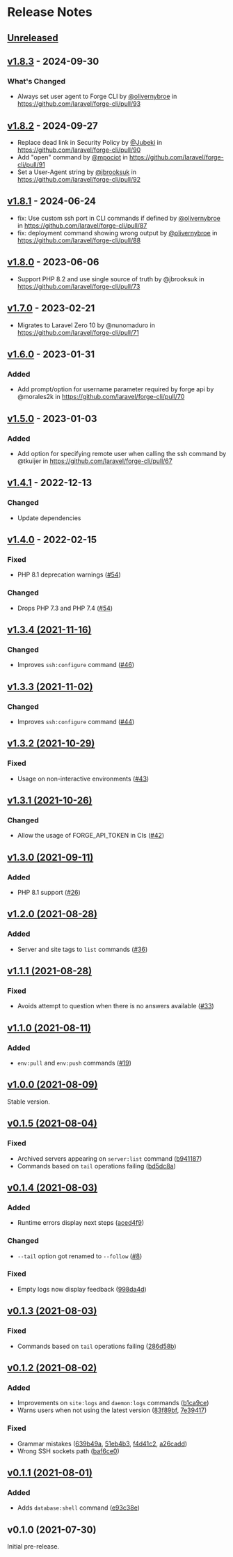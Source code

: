 # Release Notes

## [Unreleased](https://github.com/laravel/forge-cli/compare/v1.8.3...master)

## [v1.8.3](https://github.com/laravel/forge-cli/compare/v1.8.2...v1.8.3) - 2024-09-30

### What's Changed

* Always set user agent to Forge CLI by [@olivernybroe](https://github.com/olivernybroe) in https://github.com/laravel/forge-cli/pull/93

## [v1.8.2](https://github.com/laravel/forge-cli/compare/v1.8.1...v1.8.2) - 2024-09-27

* Replace dead link in Security Policy by [@Jubeki](https://github.com/Jubeki) in https://github.com/laravel/forge-cli/pull/90
* Add "open" command by [@mpociot](https://github.com/mpociot) in https://github.com/laravel/forge-cli/pull/91
* Set a User-Agent string by [@jbrooksuk](https://github.com/jbrooksuk) in https://github.com/laravel/forge-cli/pull/92

## [v1.8.1](https://github.com/laravel/forge-cli/compare/v1.8.0...v1.8.1) - 2024-06-24

* fix: Use custom ssh port in CLI commands if defined by [@olivernybroe](https://github.com/olivernybroe) in https://github.com/laravel/forge-cli/pull/87
* fix: deployment command showing wrong output by [@olivernybroe](https://github.com/olivernybroe) in https://github.com/laravel/forge-cli/pull/88

## [v1.8.0](https://github.com/laravel/forge-cli/compare/v1.7.0...v1.8.0) - 2023-06-06

- Support PHP 8.2 and use single source of truth by @jbrooksuk in https://github.com/laravel/forge-cli/pull/73

## [v1.7.0](https://github.com/laravel/forge-cli/compare/v1.6.0...v1.7.0) - 2023-02-21

- Migrates to Laravel Zero 10 by @nunomaduro in https://github.com/laravel/forge-cli/pull/71

## [v1.6.0](https://github.com/laravel/forge-cli/compare/v1.5.0...v1.6.0) - 2023-01-31

### Added

- Add prompt/option for username parameter required by forge api by @morales2k in https://github.com/laravel/forge-cli/pull/70

## [v1.5.0](https://github.com/laravel/forge-cli/compare/v1.4.1...v1.5.0) - 2023-01-03

### Added

- Add option for specifying remote user when calling the ssh command by @tkuijer in https://github.com/laravel/forge-cli/pull/67

## [v1.4.1](https://github.com/laravel/forge-cli/compare/v1.4.0...v1.4.1) - 2022-12-13

### Changed

- Update dependencies

## [v1.4.0](https://github.com/laravel/forge-cli/compare/v1.3.4...v1.4.0) - 2022-02-15

### Fixed

- PHP 8.1 deprecation warnings ([#54](https://github.com/laravel/forge-cli/pull/54))

### Changed

- Drops PHP 7.3 and PHP 7.4 ([#54](https://github.com/laravel/forge-cli/pull/54))

## [v1.3.4 (2021-11-16)](https://github.com/laravel/forge-cli/compare/v1.3.3...v1.3.4)

### Changed

- Improves `ssh:configure` command ([#46](https://github.com/laravel/forge-cli/pull/46))

## [v1.3.3 (2021-11-02)](https://github.com/laravel/forge-cli/compare/v1.3.2...v1.3.3)

### Changed

- Improves `ssh:configure` command ([#44](https://github.com/laravel/forge-cli/pull/44))

## [v1.3.2 (2021-10-29)](https://github.com/laravel/forge-cli/compare/v1.3.1...v1.3.2)

### Fixed

- Usage on non-interactive environments ([#43](https://github.com/laravel/forge-cli/pull/43))

## [v1.3.1 (2021-10-26)](https://github.com/laravel/forge-cli/compare/v1.3.0...v1.3.1)

### Changed

- Allow the usage of FORGE_API_TOKEN in CIs ([#42](https://github.com/laravel/forge-cli/pull/42))

## [v1.3.0 (2021-09-11)](https://github.com/laravel/forge-cli/compare/v1.2.0...v1.3.0)

### Added

- PHP 8.1 support ([#26](https://github.com/laravel/forge-cli/pull/26))

## [v1.2.0 (2021-08-28)](https://github.com/laravel/forge-cli/compare/v1.1.1...v1.2.0)

### Added

- Server and site tags to `list` commands ([#36](https://github.com/laravel/forge-cli/pull/36))

## [v1.1.1 (2021-08-28)](https://github.com/laravel/forge-cli/compare/v1.1.0...v1.1.1)

### Fixed

- Avoids attempt to question when there is no answers available ([#33](https://github.com/laravel/forge-cli/pull/33))

## [v1.1.0 (2021-08-11)](https://github.com/laravel/forge-cli/compare/v1.0.0...v1.1.0)

### Added

- `env:pull` and `env:push` commands ([#19](https://github.com/laravel/forge-cli/pull/19))

## [v1.0.0 (2021-08-09)](https://github.com/laravel/forge-cli/compare/v0.1.5...v1.0.0)

Stable version.

## [v0.1.5 (2021-08-04)](https://github.com/laravel/forge-cli/compare/v0.1.4...v0.1.5)

### Fixed

- Archived servers appearing on `server:list` command ([b941187](https://github.com/laravel/forge-cli/commit/b94118770b2344b6cacf2fb13f9dbcc027be0375))
- Commands based on `tail` operations failing ([bd5dc8a](https://github.com/laravel/forge-cli/commit/bd5dc8a878192326f320b48ad55b0f9db08b2888))

## [v0.1.4 (2021-08-03)](https://github.com/laravel/forge-cli/compare/v0.1.3...v0.1.4)

### Added

- Runtime errors display next steps ([aced4f9](https://github.com/laravel/forge-cli/commit/aced4f9d7f50fa22e683ce49111d56d7e14ac3ab))

### Changed

- `--tail` option got renamed to `--follow` ([#8](https://github.com/laravel/forge-cli/pull/8))

### Fixed

- Empty logs now display feedback ([998da4d](https://github.com/laravel/forge-cli/commit/998da4d145c83b89bdef01c838391adc7c8c9fb6))

## [v0.1.3 (2021-08-03)](https://github.com/laravel/forge-cli/compare/v0.1.2...v0.1.3)

### Fixed

- Commands based on `tail` operations failing ([286d58b](https://github.com/laravel/forge-cli/commit/286d58b38f78c2cb429d2bc83892bf024be01c83))

## [v0.1.2 (2021-08-02)](https://github.com/laravel/forge-cli/compare/v0.1.1...v0.1.2)

### Added

- Improvements on `site:logs` and `daemon:logs` commands ([b1ca9ce](https://github.com/laravel/forge-cli/commit/b1ca9ce90a318c28d0a8423396ffd6b19025c68c))
- Warns users when not using the latest version ([83f89bf](https://github.com/laravel/forge-cli/commit/83f89bf615f3f71b4f2c1f8231835ea5f451e08a), [7e39417](https://github.com/laravel/forge-cli/commit/7e39417b713867bc060715a03b535843c69e67ad))

### Fixed

- Grammar mistakes ([639b49a](https://github.com/laravel/forge-cli/commit/639b49a56e0b6238f84a569c63bd55ffb025d876), [51eb4b3](https://github.com/laravel/forge-cli/commit/51eb4b3fff921c64e0e693c7370c552726dceff1), [f4d41c2](https://github.com/laravel/forge-cli/commit/f4d41c2d67939f42566ab11b446a7e51a7e836ce), [a26cadd](https://github.com/laravel/forge-cli/commit/a26cadddb14f305b36a9cd0594c1ae6f2bc1e4bc))
- Wrong SSH sockets path ([baf6ce0](https://github.com/laravel/forge-cli/commit/baf6ce05bfb9471631736ffd81d1d2809d47e206))

## [v0.1.1 (2021-08-01)](https://github.com/laravel/forge-cli/compare/v0.1.0...v0.1.1)

### Added

- Adds `database:shell` command ([e93c38e](https://github.com/laravel/forge-cli/commit/e93c38e7f5cdcc6e41b9a0b477574e1caf3d581d))

## v0.1.0 (2021-07-30)

Initial pre-release.

